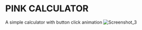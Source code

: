 # PINK CALCULATOR
A simple calculator with button click animation
![Screenshot_3](https://github.com/neutreNn/pink-calculator/assets/136928661/511ed3be-91e1-4c44-8807-b32385384d6d)

